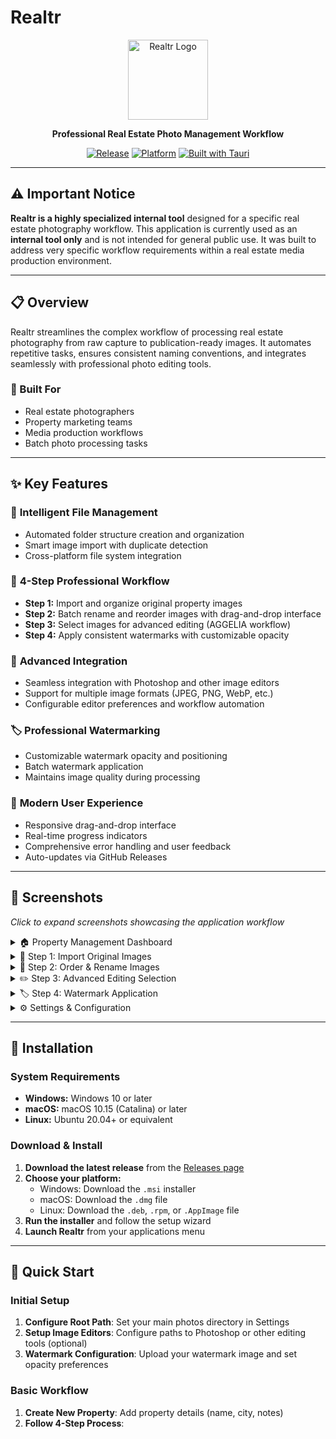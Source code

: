 # Realtr

<div align="center">
  <img src="path/to/logo.png" alt="Realtr Logo" width="128" height="128">
  
  **Professional Real Estate Photo Management Workflow**
  
  [![Release](https://img.shields.io/github/v/release/timdobras/Realtr)](https://github.com/timdobras/Realtr/releases)
  [![Platform](https://img.shields.io/badge/platform-Windows%20%7C%20macOS%20%7C%20Linux-lightgrey)](https://github.com/timdobras/Realtr/releases)
  [![Built with Tauri](https://img.shields.io/badge/built%20with-Tauri%20v2-24C8DB)](https://tauri.app/)
</div>

---

## ⚠️ Important Notice

**Realtr is a highly specialized internal tool** designed for a specific real estate photography workflow. This application is currently used as an **internal tool only** and is not intended for general public use. It was built to address very specific workflow requirements within a real estate media production environment.

---

## 📋 Overview

Realtr streamlines the complex workflow of processing real estate photography from raw capture to publication-ready images. It automates repetitive tasks, ensures consistent naming conventions, and integrates seamlessly with professional photo editing tools.

### 🎯 Built For

- Real estate photographers
- Property marketing teams  
- Media production workflows
- Batch photo processing tasks

---

## ✨ Key Features

### 📁 **Intelligent File Management**
- Automated folder structure creation and organization
- Smart image import with duplicate detection
- Cross-platform file system integration

### 🔄 **4-Step Professional Workflow**
- **Step 1:** Import and organize original property images
- **Step 2:** Batch rename and reorder images with drag-and-drop interface
- **Step 3:** Select images for advanced editing (AGGELIA workflow)
- **Step 4:** Apply consistent watermarks with customizable opacity

### 🎨 **Advanced Integration**
- Seamless integration with Photoshop and other image editors
- Support for multiple image formats (JPEG, PNG, WebP, etc.)
- Configurable editor preferences and workflow automation

### 🏷️ **Professional Watermarking**
- Customizable watermark opacity and positioning
- Batch watermark application
- Maintains image quality during processing

### 🚀 **Modern User Experience**
- Responsive drag-and-drop interface
- Real-time progress indicators
- Comprehensive error handling and user feedback
- Auto-updates via GitHub Releases

---

## 📸 Screenshots

*Click to expand screenshots showcasing the application workflow*

<details>
<summary>🏠 Property Management Dashboard</summary>

![Property Dashboard](path/to/screenshot-dashboard.png)
*Main dashboard showing property overview and workflow status*

</details>

<details>
<summary>📂 Step 1: Import Original Images</summary>

![Import Workflow](path/to/screenshot-step1.png)
*Import and organize original property images into the INTERNET folder*

</details>

<details>
<summary>🔢 Step 2: Order & Rename Images</summary>

![Reorder Interface](path/to/screenshot-step2.png)
*Drag-and-drop interface for reordering and renaming images*

</details>

<details>
<summary>✏️ Step 3: Advanced Editing Selection</summary>

![AGGELIA Selection](path/to/screenshot-step3.png)
*Select specific images for advanced editing in external applications*

</details>

<details>
<summary>🏷️ Step 4: Watermark Application</summary>

![Watermark Process](path/to/screenshot-step4.png)
*Configure and apply watermarks to finalized images*

</details>

<details>
<summary>⚙️ Settings & Configuration</summary>

![Settings Panel](path/to/screenshot-settings.png)
*Configure root paths, image editors, and watermark preferences*

</details>

---

## 🚀 Installation

### System Requirements

- **Windows:** Windows 10 or later
- **macOS:** macOS 10.15 (Catalina) or later  
- **Linux:** Ubuntu 20.04+ or equivalent

### Download & Install

1. **Download the latest release** from the [Releases page](https://github.com/timdobras/Realtr/releases)
2. **Choose your platform:**
   - Windows: Download the `.msi` installer
   - macOS: Download the `.dmg` file
   - Linux: Download the `.deb`, `.rpm`, or `.AppImage` file
3. **Run the installer** and follow the setup wizard
4. **Launch Realtr** from your applications menu

---

## 🎯 Quick Start

### Initial Setup

1. **Configure Root Path**: Set your main photos directory in Settings
2. **Setup Image Editors**: Configure paths to Photoshop or other editing tools (optional)
3. **Watermark Configuration**: Upload your watermark image and set opacity preferences

### Basic Workflow

1. **Create New Property**: Add property details (name, city, notes)
2. **Follow 4-Step Process**:
